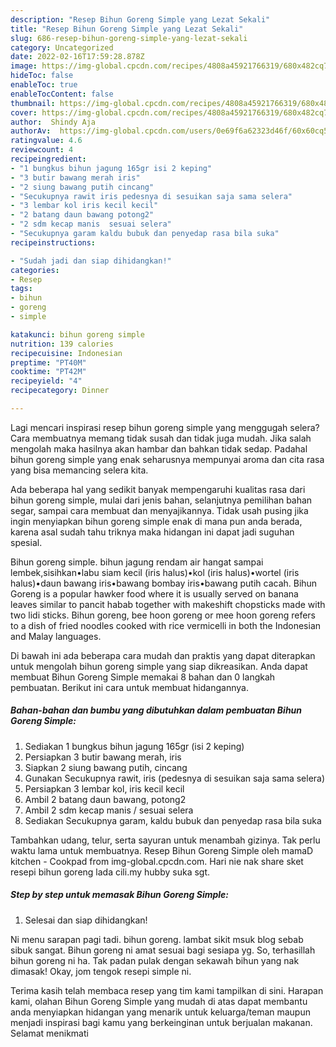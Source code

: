 ```yaml
---
description: "Resep Bihun Goreng Simple yang Lezat Sekali"
title: "Resep Bihun Goreng Simple yang Lezat Sekali"
slug: 686-resep-bihun-goreng-simple-yang-lezat-sekali
category: Uncategorized
date: 2022-02-16T17:59:28.878Z
image: https://img-global.cpcdn.com/recipes/4808a45921766319/680x482cq70/bihun-goreng-simple-foto-resep-utama.jpg
hideToc: false
enableToc: true
enableTocContent: false
thumbnail: https://img-global.cpcdn.com/recipes/4808a45921766319/680x482cq70/bihun-goreng-simple-foto-resep-utama.jpg
cover: https://img-global.cpcdn.com/recipes/4808a45921766319/680x482cq70/bihun-goreng-simple-foto-resep-utama.jpg
author:  Shindy Aja
authorAv:  https://img-global.cpcdn.com/users/0e69f6a62323d46f/60x60cq50/avatar.jpg
ratingvalue: 4.6
reviewcount: 4
recipeingredient:
- "1 bungkus bihun jagung 165gr isi 2 keping"
- "3 butir bawang merah iris"
- "2 siung bawang putih cincang"
- "Secukupnya rawit iris pedesnya di sesuikan saja sama selera"
- "3 lembar kol iris kecil kecil"
- "2 batang daun bawang potong2"
- "2 sdm kecap manis  sesuai selera"
- "Secukupnya garam kaldu bubuk dan penyedap rasa bila suka"
recipeinstructions:

- "Sudah jadi dan siap dihidangkan!"
categories:
- Resep
tags:
- bihun
- goreng
- simple

katakunci: bihun goreng simple 
nutrition: 139 calories
recipecuisine: Indonesian
preptime: "PT40M"
cooktime: "PT42M"
recipeyield: "4"
recipecategory: Dinner

---
```



Lagi mencari inspirasi resep bihun goreng simple yang menggugah selera? Cara membuatnya memang tidak susah dan tidak juga mudah. Jika salah mengolah maka hasilnya akan hambar dan bahkan tidak sedap. Padahal bihun goreng simple yang enak seharusnya mempunyai aroma dan cita rasa yang bisa memancing selera kita.


Ada beberapa hal yang sedikit banyak mempengaruhi kualitas rasa dari bihun goreng simple, mulai dari jenis bahan, selanjutnya pemilihan bahan segar, sampai cara membuat dan menyajikannya. Tidak usah pusing jika ingin menyiapkan bihun goreng simple enak di mana pun anda berada, karena asal sudah tahu triknya maka hidangan ini dapat jadi suguhan spesial.

Bihun goreng simple. bihun jagung rendam air hangat sampai lembek,sisihkan•labu siam kecil (iris halus)•kol (iris halus)•wortel (iris halus)•daun bawang iris•bawang bombay iris•bawang putih cacah. Bihun Goreng is a popular hawker food where it is usually served on banana leaves similar to pancit habab together with makeshift chopsticks made with two lidi sticks. Bihun goreng, bee hoon goreng or mee hoon goreng refers to a dish of fried noodles cooked with rice vermicelli in both the Indonesian and Malay languages.


Di bawah ini ada beberapa cara mudah dan praktis yang dapat diterapkan untuk mengolah bihun goreng simple yang siap dikreasikan. Anda dapat membuat Bihun Goreng Simple memakai 8 bahan dan 0 langkah pembuatan. Berikut ini cara untuk membuat hidangannya.

<!--inarticleads1-->

##### Bahan-bahan dan bumbu yang dibutuhkan dalam pembuatan Bihun Goreng Simple:

1. Sediakan 1 bungkus bihun jagung 165gr (isi 2 keping)
1. Persiapkan 3 butir bawang merah, iris
1. Siapkan 2 siung bawang putih, cincang
1. Gunakan Secukupnya rawit, iris (pedesnya di sesuikan saja sama selera)
1. Persiapkan 3 lembar kol, iris kecil kecil
1. Ambil 2 batang daun bawang, potong2
1. Ambil 2 sdm kecap manis / sesuai selera
1. Sediakan Secukupnya garam, kaldu bubuk dan penyedap rasa bila suka


Tambahkan udang, telur, serta sayuran untuk menambah gizinya. Tak perlu waktu lama untuk membuatnya. Resep Bihun Goreng Simple oleh mamaD kitchen - Cookpad from img-global.cpcdn.com. Hari nie nak share sket resepi bihun goreng lada cili.my hubby suka sgt. 

<!--inarticleads2-->

##### Step by step untuk memasak Bihun Goreng Simple:


1. Selesai dan siap dihidangkan!

Ni menu sarapan pagi tadi. bihun goreng. lambat sikit msuk blog sebab sibuk sangat. Bihun goreng ni amat sesuai bagi sesiapa yg. So, terhasillah bihun goreng ni ha. Tak padan pulak dengan sekawah bihun yang nak dimasak! Okay, jom tengok resepi simple ni. 

Terima kasih telah membaca resep yang tim kami tampilkan di sini. Harapan kami, olahan Bihun Goreng Simple yang mudah di atas dapat membantu anda menyiapkan hidangan yang menarik untuk keluarga/teman maupun menjadi inspirasi bagi kamu yang berkeinginan untuk berjualan makanan. Selamat menikmati

